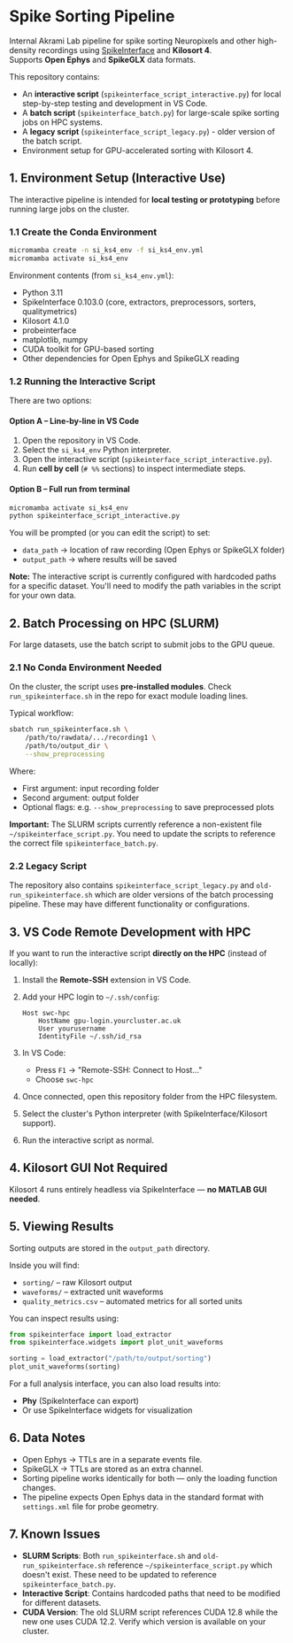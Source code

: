 # Spike Sorting Pipeline

Internal Akrami Lab pipeline for spike sorting Neuropixels and other high-density recordings using [SpikeInterface](https://spikeinterface.readthedocs.io) and **Kilosort 4**.  
Supports **Open Ephys** and **SpikeGLX** data formats.  

This repository contains:

- An **interactive script** (`spikeinterface_script_interactive.py`) for local step-by-step testing and development in VS Code.
- A **batch script** (`spikeinterface_batch.py`) for large-scale spike sorting jobs on HPC systems.
- A **legacy script** (`spikeinterface_script_legacy.py`) - older version of the batch script.
- Environment setup for GPU-accelerated sorting with Kilosort 4.

## 1. Environment Setup (Interactive Use)

The interactive pipeline is intended for **local testing or prototyping** before running large jobs on the cluster.

### 1.1 Create the Conda Environment

```bash
micromamba create -n si_ks4_env -f si_ks4_env.yml
micromamba activate si_ks4_env
```

Environment contents (from `si_ks4_env.yml`):

- Python 3.11
- SpikeInterface 0.103.0 (core, extractors, preprocessors, sorters, qualitymetrics)
- Kilosort 4.1.0
- probeinterface
- matplotlib, numpy
- CUDA toolkit for GPU-based sorting
- Other dependencies for Open Ephys and SpikeGLX reading

### 1.2 Running the Interactive Script

There are two options:

#### Option A – **Line-by-line in VS Code**

1. Open the repository in VS Code.
2. Select the `si_ks4_env` Python interpreter.
3. Open the interactive script (`spikeinterface_script_interactive.py`).
4. Run **cell by cell** (`# %%` sections) to inspect intermediate steps.

#### Option B – **Full run from terminal**

```bash
micromamba activate si_ks4_env
python spikeinterface_script_interactive.py
```

You will be prompted (or you can edit the script) to set:

- `data_path` → location of raw recording (Open Ephys or SpikeGLX folder)
- `output_path` → where results will be saved

**Note:** The interactive script is currently configured with hardcoded paths for a specific dataset. You'll need to modify the path variables in the script for your own data.

## 2. Batch Processing on HPC (SLURM)

For large datasets, use the batch script to submit jobs to the GPU queue.

### 2.1 No Conda Environment Needed

On the cluster, the script uses **pre-installed modules**.
Check `run_spikeinterface.sh` in the repo for exact module loading lines.

Typical workflow:

```bash
sbatch run_spikeinterface.sh \
    /path/to/rawdata/.../recording1 \
    /path/to/output_dir \
    --show_preprocessing
```

Where:

- First argument: input recording folder
- Second argument: output folder
- Optional flags: e.g. `--show_preprocessing` to save preprocessed plots

**Important:** The SLURM scripts currently reference a non-existent file `~/spikeinterface_script.py`. You need to update the scripts to reference the correct file `spikeinterface_batch.py`.

### 2.2 Legacy Script

The repository also contains `spikeinterface_script_legacy.py` and `old-run_spikeinterface.sh` which are older versions of the batch processing pipeline. These may have different functionality or configurations.

## 3. VS Code Remote Development with HPC

If you want to run the interactive script **directly on the HPC** (instead of locally):

1. Install the **Remote-SSH** extension in VS Code.
2. Add your HPC login to `~/.ssh/config`:

   ```ssh
   Host swc-hpc
       HostName gpu-login.yourcluster.ac.uk
       User yourusername
       IdentityFile ~/.ssh/id_rsa
   ```
3. In VS Code:

   * Press `F1` → "Remote-SSH: Connect to Host..."
   * Choose `swc-hpc`
4. Once connected, open this repository folder from the HPC filesystem.
5. Select the cluster's Python interpreter (with SpikeInterface/Kilosort support).
6. Run the interactive script as normal.

## 4. Kilosort GUI Not Required

Kilosort 4 runs entirely headless via SpikeInterface — **no MATLAB GUI needed**.

## 5. Viewing Results

Sorting outputs are stored in the `output_path` directory.

Inside you will find:

- `sorting/` – raw Kilosort output
- `waveforms/` – extracted unit waveforms
- `quality_metrics.csv` – automated metrics for all sorted units

You can inspect results using:

```python
from spikeinterface import load_extractor
from spikeinterface.widgets import plot_unit_waveforms

sorting = load_extractor("/path/to/output/sorting")
plot_unit_waveforms(sorting)
```

For a full analysis interface, you can also load results into:

- **Phy** (SpikeInterface can export)
- Or use SpikeInterface widgets for visualization

## 6. Data Notes

- Open Ephys → TTLs are in a separate events file.
- SpikeGLX → TTLs are stored as an extra channel.
- Sorting pipeline works identically for both — only the loading function changes.
- The pipeline expects Open Ephys data in the standard format with `settings.xml` file for probe geometry.

## 7. Known Issues

- **SLURM Scripts**: Both `run_spikeinterface.sh` and `old-run_spikeinterface.sh` reference `~/spikeinterface_script.py` which doesn't exist. These need to be updated to reference `spikeinterface_batch.py`.
- **Interactive Script**: Contains hardcoded paths that need to be modified for different datasets.
- **CUDA Version**: The old SLURM script references CUDA 12.8 while the new one uses CUDA 12.2. Verify which version is available on your cluster.

